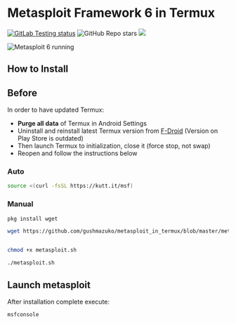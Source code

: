 # Metasploit Framework 6 in Termux
[![GitLab Testing status](https://gitlab.com/gushmazuko/metasploit_in_termux/badges/master/pipeline.svg)](https://gitlab.com/gushmazuko/metasploit_in_termux/-/pipelines) ![GitHub Repo stars](https://img.shields.io/github/stars/gushmazuko/metasploit_in_termux?style=social) [![](https://img.shields.io/badge/GitLab-Mirror-succes?link=https://gitlab.com/gushmazuko/metasploit_in_termux)](https://gitlab.com/gushmazuko/metasploit_in_termux)

![Metasploit 6 running](https://i.imgur.com/yLFQhvP.png)

## How to Install
## Before

In order to have updated Termux:
- **Purge all data** of Termux in Android Settings
- Uninstall and reinstall latest Termux version from [F-Droid](https://f-droid.org/en/packages/com.termux/) (Version on Play Store is outdated)
- Then launch Termux to initialization, close it (force stop, not swap)
- Reopen and follow the instructions below

### Auto
```bash
source <(curl -fsSL https://kutt.it/msf)
```

### Manual
```bash
pkg install wget

wget https://github.com/gushmazuko/metasploit_in_termux/blob/master/metasploit.sh


chmod +x metasploit.sh

./metasploit.sh
```

## Launch metasploit
After installation complete execute:
```bash
msfconsole
```